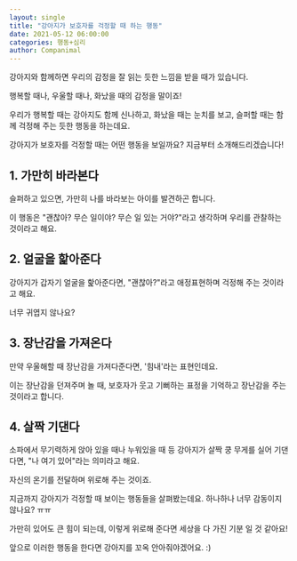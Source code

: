 ```yaml
---
layout: single
title: "강아지가 보호자를 걱정할 때 하는 행동"
date: 2021-05-12 06:00:00
categories: 행동+심리
author: Companimal
---
```


강아지와 함께하면 우리의 감정을 잘 읽는 듯한 느낌을 받을 때가 있습니다.

행복할 때나, 우울할 때나, 화났을 때의 감정을 말이죠!

우리가 행복할 때는 강아지도 함께 신나하고, 화났을 때는 눈치를 보고, 슬퍼할 때는 함께 걱정해 주는 듯한 행동을 하는데요.

강아지가 보호자를 걱정할 때는 어떤 행동을 보일까요? 지금부터 소개해드리겠습니다!

## 1. 가만히 바라본다

슬퍼하고 있으면, 가만히 나를 바라보는 아이를 발견하곤 합니다.

이 행동은 "괜찮아? 무슨 일이야? 무슨 일 있는 거야?"라고 생각하며 우리를 관찰하는 것이라고 해요.

## 2. 얼굴을 핥아준다

강아지가 갑자기 얼굴을 핥아준다면, "괜찮아?"라고 애정표현하며 걱정해 주는 것이라고 해요.

너무 귀엽지 않나요?

## 3. 장난감을 가져온다

만약 우울해할 때 장난감을 가져다준다면, '힘내'라는 표현인데요.

이는 장난감을 던져주며 놀 때, 보호자가 웃고 기뻐하는 표정을 기억하고 장난감을 주는 것이라고 합니다.

## 4. 살짝 기댄다

소파에서 무기력하게 앉아 있을 때나 누워있을 때 등 강아지가 살짝 쿵 무게를 실어 기댄다면, "나 여기 있어"라는 의미라고 해요.

자신의 온기를 전달하며 위로해 주는 것이죠.

지금까지 강아지가 걱정할 때 보이는 행동들을 살펴봤는데요. 하나하나 너무 감동이지 않나요? ㅠㅠ

가만히 있어도 큰 힘이 되는데, 이렇게 위로해 준다면 세상을 다 가진 기분 일 것 같아요!

앞으로 이러한 행동을 한다면 강아지를 꼬옥 안아줘야겠어요. :)
